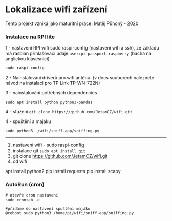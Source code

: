 # Lokalizace wifi zařízení

Tento projekt vzniká jako maturitní práce: Matěj Půhoný - 2020

### Instalace na RPI lite
1 - nastavení RPI wifi sudo raspi-config (nastavení wifi a ssh), 
ze základu má rasbian přihlašovací údaje `user:pi passport:raspberry` (bacha na anglickou klávesnici)
```
sudo raspi-config
```

2 - Nainstalování driverů pro wifi anténu. (v docs souborech naleznete návod na instalaci pro TP Link TP-WN-722N)

3 - nainstalování potřebných dependencies
```
sudo apt install python python3-pandas
```

4 - stažení 
`git clone https://github.com/JetamCZ/wifi.git`

4 - spuštění a majáku
```
sudo python3 ./wifi/sniff-app/sniffing.py
```

---

1) nastavení wifi - sudo raspi-config
2) instalace git `sudo apt install git`
3) git clone https://github.com/JetamCZ/wifi.git
4) cd wifi

apt install python2 
pip install requests
pip install scapy


### AutoRun (cron)
```
# otevře cron nastavení
sudo crontab -e

#přidáme do nastavení spuštění majáku
@reboot sudo python3 /home/pi/wifi/sniff-app/sniffing.py
```